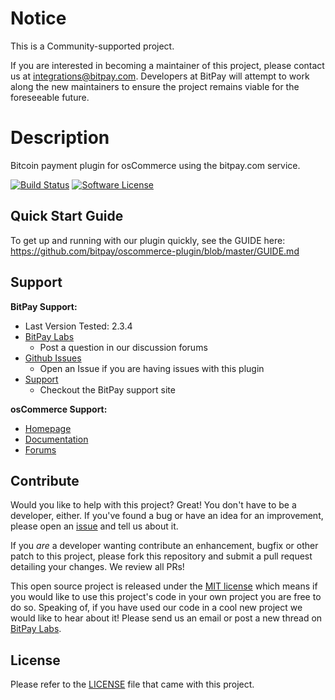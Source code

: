 # Notice

This is a Community-supported project.

If you are interested in becoming a maintainer of this project, please contact us at integrations@bitpay.com. Developers at BitPay will attempt to work along the new maintainers to ensure the project remains viable for the foreseeable future.

# Description

Bitcoin payment plugin for osCommerce using the bitpay.com service.

[![Build Status](https://travis-ci.org/bitpay/oscommerce-plugin.svg?branch=master)](https://travis-ci.org/bitpay/oscommerce-plugin) [![Software License](https://img.shields.io/badge/license-MIT-orange.svg?style=flat)](LICENSE.md)

## Quick Start Guide

To get up and running with our plugin quickly, see the GUIDE here: https://github.com/bitpay/oscommerce-plugin/blob/master/GUIDE.md


## Support

**BitPay Support:**

* Last Version Tested: 2.3.4
* [BitPay Labs](https://labs.bitpay.com/c/plugins/oscommerce)
  * Post a question in our discussion forums
* [Github Issues](https://github.com/bitpay/oscommerce-plugin/issues)
  * Open an Issue if you are having issues with this plugin
* [Support](https://support.bitpay.com/)
  * Checkout the BitPay support site

**osCommerce Support:**

* [Homepage](http://www.oscommerce.com/)
* [Documentation](http://library.oscommerce.com/)
* [Forums](http://forums.oscommerce.com/)

## Contribute

Would you like to help with this project?  Great!  You don't have to be a developer, either.  If you've found a bug or have an idea for an improvement, please open an [issue](https://labs.bitpay.com/c/plugins/oscommerce) and tell us about it.

If you *are* a developer wanting contribute an enhancement, bugfix or other patch to this project, please fork this repository and submit a pull request detailing your changes. We review all PRs!

This open source project is released under the [MIT license](http://opensource.org/licenses/MIT) which means if you would like to use this project's code in your own project you are free to do so.  Speaking of, if you have used our code in a cool new project we would like to hear about it!  Please send us an email or post a new thread on [BitPay Labs](https://labs.bitpay.com).

## License

Please refer to the [LICENSE](https://github.com/bitpay/oscommerce-plugin/blob/master/LICENSE) file that came with this project.

